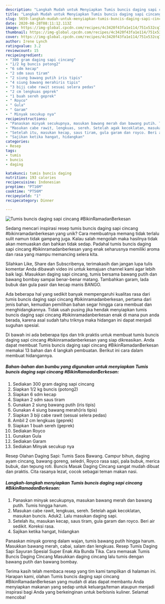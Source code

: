 ```yaml
---
description: "Langkah Mudah untuk Menyiapkan Tumis buncis daging sapi cincang #BikinRamadanBerkesan Anti Gagal"
title: "Langkah Mudah untuk Menyiapkan Tumis buncis daging sapi cincang #BikinRamadanBerkesan Anti Gagal"
slug: 5659-langkah-mudah-untuk-menyiapkan-tumis-buncis-daging-sapi-cincang-bikinramadanberkesan-anti-gagal
date: 2020-08-28T08:11:12.113Z
image: https://img-global.cpcdn.com/recipes/4c3420f43fa1e114/751x532cq70/tumis-buncis-daging-sapi-cincang-bikinramadanberkesan-foto-resep-utama.jpg
thumbnail: https://img-global.cpcdn.com/recipes/4c3420f43fa1e114/751x532cq70/tumis-buncis-daging-sapi-cincang-bikinramadanberkesan-foto-resep-utama.jpg
cover: https://img-global.cpcdn.com/recipes/4c3420f43fa1e114/751x532cq70/tumis-buncis-daging-sapi-cincang-bikinramadanberkesan-foto-resep-utama.jpg
author: Irene Lynch
ratingvalue: 3.2
reviewcount: 15
recipeingredient:
- "300 gram daging sapi cincang"
- "1/2 kg buncis potong2"
- "6 sdm kecap"
- "2 sdm saus tiram"
- "2 siung bawang putih iris tipis"
- "4 siung bawang merahiris tipis"
- "3 biji cabe rawit sesuai selera pedas"
- "2 cm lengkuas geprek"
- "1 buah sereh geprek"
- " Royco"
- " Gula"
- " Garam"
- " Minyak secukup nya"
recipeinstructions:
- "Panaskan minyak secukupnya, masukan bawang merah dan bawang putih. Tumis hingga harum."
- "Masukan cabe rawit, lengkuas, sereh. Setelah agak kecoklatan, masukan buncis. Aduk2. Lalu masukan daging sapi."
- "Setelah itu, masukan kecap, saus tiram, gula garam dan royco. Beri air sedikit. Koreksi rasa."
- "Sajikan ketika hangat, hidangkan"
categories:
- Resep
tags:
- tumis
- buncis
- daging

katakunci: tumis buncis daging 
nutrition: 193 calories
recipecuisine: Indonesian
preptime: "PT16M"
cooktime: "PT56M"
recipeyield: "1"
recipecategory: Dinner

---
```



![Tumis buncis daging sapi cincang #BikinRamadanBerkesan](https://img-global.cpcdn.com/recipes/4c3420f43fa1e114/751x532cq70/tumis-buncis-daging-sapi-cincang-bikinramadanberkesan-foto-resep-utama.jpg)

Sedang mencari inspirasi resep tumis buncis daging sapi cincang #bikinramadanberkesan yang unik? Cara membuatnya memang tidak terlalu sulit namun tidak gampang juga. Kalau salah mengolah maka hasilnya tidak akan memuaskan dan bahkan tidak sedap. Padahal tumis buncis daging sapi cincang #bikinramadanberkesan yang enak seharusnya memiliki aroma dan rasa yang mampu memancing selera kita.

Silahkan Like, Share dan Subscribenya, terimakasih dan jangan lupa tulis komentar Anda dibawah video ini untuk kemajuan channel kami agar lebih baik lagi. Masukkan daging sapi cincang, tumis bersama bawang putih dan bawang bombay sampai benar-benar matang. Tambahkan garam, lada bubuk dan gula pasir dan kecap manis BANGO.

Ada beberapa hal yang sedikit banyak mempengaruhi kualitas rasa dari tumis buncis daging sapi cincang #bikinramadanberkesan, pertama dari jenis bahan, kemudian pemilihan bahan segar hingga cara membuat dan menghidangkannya. Tidak usah pusing jika hendak menyiapkan tumis buncis daging sapi cincang #bikinramadanberkesan enak di mana pun anda berada, karena asal sudah tahu triknya maka hidangan ini dapat menjadi suguhan spesial.


Di bawah ini ada beberapa tips dan trik praktis untuk membuat tumis buncis daging sapi cincang #bikinramadanberkesan yang siap dikreasikan. Anda dapat membuat Tumis buncis daging sapi cincang #BikinRamadanBerkesan memakai 13 bahan dan 4 langkah pembuatan. Berikut ini cara dalam membuat hidangannya.

<!--inarticleads1-->

##### Bahan-bahan dan bumbu yang digunakan untuk menyiapkan Tumis buncis daging sapi cincang #BikinRamadanBerkesan:

1. Sediakan 300 gram daging sapi cincang
1. Siapkan 1/2 kg buncis (potong2)
1. Siapkan 6 sdm kecap
1. Siapkan 2 sdm saus tiram
1. Gunakan 2 siung bawang putih (iris tipis)
1. Gunakan 4 siung bawang merah(iris tipis)
1. Siapkan 3 biji cabe rawit (sesuai selera pedas)
1. Ambil 2 cm lengkuas (geprek)
1. Siapkan 1 buah sereh (geprek)
1. Sediakan  Royco
1. Gunakan  Gula
1. Sediakan  Garam
1. Sediakan  Minyak secukup nya


Resep Olahan Daging Sapi: Tumis Saos Bawang. Campur bihun, daging ayam cincang, bawang goreng, seledri, Royco rasa sapi, pala bubuk, merica bubuk, dan tepung roti. Buncis Masak Daging Cincang sangat mudah dibuat dan praktis. Cita rasanya lezat, cocok sebagai teman makan nasi. 

<!--inarticleads2-->

##### Langkah-langkah menyiapkan Tumis buncis daging sapi cincang #BikinRamadanBerkesan:

1. Panaskan minyak secukupnya, masukan bawang merah dan bawang putih. Tumis hingga harum.
1. Masukan cabe rawit, lengkuas, sereh. Setelah agak kecoklatan, masukan buncis. Aduk2. Lalu masukan daging sapi.
1. Setelah itu, masukan kecap, saus tiram, gula garam dan royco. Beri air sedikit. Koreksi rasa.
1. Sajikan ketika hangat, hidangkan


Panaskan minyak goreng dalam wajan, tumis bawang putih hingga harum. Masukkan bawang merah, cabai, salam dan lengkuas. Resep Tumis Daging Sapi Sayuran Spesial Super Enak Ala Bunda Tika. Cara memasak Tumis Buncis Daging Cincang Masukkan daging cincang lalu tumis dengan bawang putih dan bawang bombay. 

Terima kasih telah membaca resep yang tim kami tampilkan di halaman ini. Harapan kami, olahan Tumis buncis daging sapi cincang #BikinRamadanBerkesan yang mudah di atas dapat membantu Anda menyiapkan makanan yang sedap untuk keluarga/teman ataupun menjadi inspirasi bagi Anda yang berkeinginan untuk berbisnis kuliner. Selamat mencoba!
